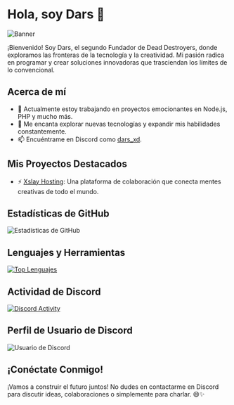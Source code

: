 # Hola, soy Dars 👋

![Banner](https://cdn.pfps.gg/banners/7961-rinrin.gif)

¡Bienvenido! Soy Dars, el segundo Fundador de Dead Destroyers, donde exploramos las fronteras de la tecnología y la creatividad. Mi pasión radica en programar y crear soluciones innovadoras que trasciendan los límites de lo convencional.

## Acerca de mí

- 🔭 Actualmente estoy trabajando en proyectos emocionantes en Node.js, PHP y mucho más.
- 🌱 Me encanta explorar nuevas tecnologías y expandir mis habilidades constantemente.
- 📫 Encuéntrame en Discord como [dars_xd](https://discord.com/users/1066121330161897572).

## Mis Proyectos Destacados

- ⚡️ [Xslay Hosting](https://github.com/Xslay-Hosting/xslay): Una plataforma de colaboración que conecta mentes creativas de todo el mundo.

## Estadísticas de GitHub

![Estadísticas de GitHub](https://github-readme-stats.vercel.app/api?username=Bydars&show_icons=true&theme=radical)

## Lenguajes y Herramientas

[![Top Lenguajes](https://github-readme-stats.vercel.app/api/top-langs/?username=Bydars&layout=compact&theme=radical)](https://github.com/Bydars)

## Actividad de Discord

[![Discord Activity](https://discord.com/api/guilds/1221968318878056538/widget.png?style=banner4)](https://discord.com/users/1066121330161897572)

## Perfil de Usuario de Discord

![Usuario de Discord](https://lanyard-profile-readme.vercel.app/api/1066121330161897572)

## ¡Conéctate Conmigo!

¡Vamos a construir el futuro juntos! No dudes en contactarme en Discord para discutir ideas, colaboraciones o simplemente para charlar. 😄✨


